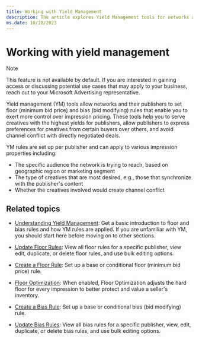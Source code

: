 ```yaml
---
title: Working with Yield Management
description: The article explores Yield Management tools for networks and publishers, enhancing control over impression pricing, optimizing yields, and avoiding conflicts.
ms.date: 10/28/2023
---
```


# Working with yield management

> [!NOTE]
> This feature is not available by default. If you are interested in gaining access or discussing potential use cases that may apply to your business, reach out to your Microsoft Advertising representative.

Yield management (YM) tools allow networks and their publishers to set floor (minimum bid price) and bias (bid modifying) rules that enable you to exert more control over impression pricing. These tools help you to serve creatives with the highest yields for publishers, allow publishers to express preferences for creatives from certain buyers over others,
and avoid channel conflict with directly negotiated deals.

YM rules are set up per publisher and can apply to various impression properties including:

- The specific audience the network is trying to reach, based on geographic region or marketing segment
- The type of creatives that are most desired, e.g., those that synchronize with the publisher's content
- Whether the creatives involved would create channel conflict

## Related topics

- [Understanding Yield Management](understanding-yield-management.md): Get a basic introduction to floor and bias rules
and how YM rules are applied. If you are unfamiliar with YM, you should start here before moving on to other sections.

- [Update Floor Rules](update-floor-rules.md): View all floor rules for a specific publisher, view edit, duplicate, or
delete floor rules, and use bulk editing options.

- [Create a Floor Rule](create-a-floor-rule.md): Set up a base or conditional floor (minimum bid price) rule.

- [Floor Optimization](floor-optimization.md): When enabled, Floor Optimization adjusts the hard floor for every impression to better protect and value a seller's inventory.

- [Create a Bias Rule](create-a-bias-rule.md): Set up a base or conditional bias (bid modifying) rule.

- [Update Bias Rules](update-bias-rules.md): View all bias rules for a specific publisher, view, edit, duplicate, or
delete bias rules, and use bulk editing options.
